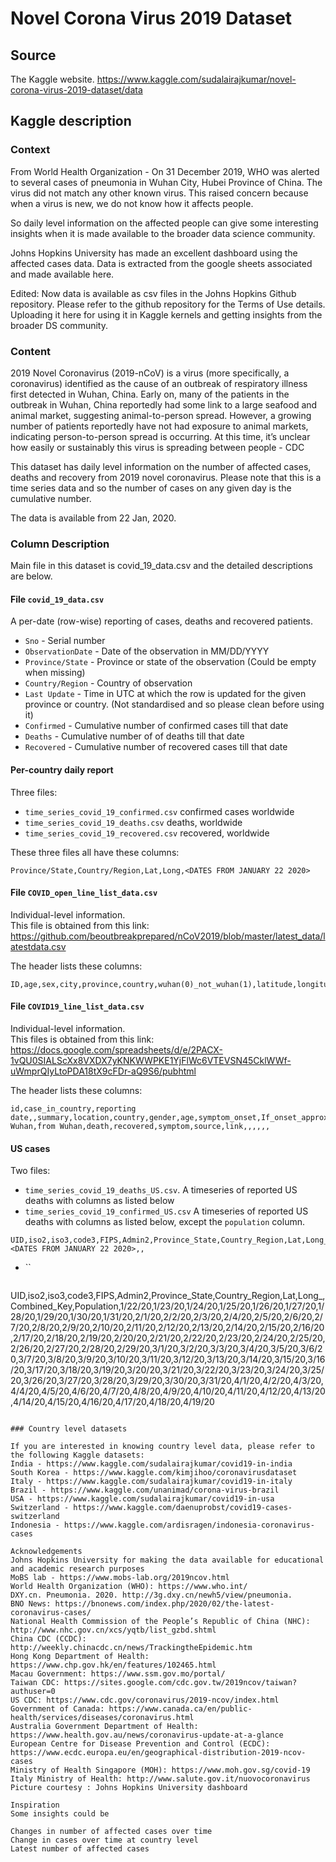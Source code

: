 # Novel Corona Virus 2019 Dataset

## Source

The Kaggle website.
https://www.kaggle.com/sudalairajkumar/novel-corona-virus-2019-dataset/data

## Kaggle description

### Context  
From World Health Organization - On 31 December 2019, WHO was alerted to several cases of pneumonia in Wuhan City, Hubei Province of China. The virus did not match any other known virus. This raised concern because when a virus is new, we do not know how it affects people.

So daily level information on the affected people can give some interesting insights when it is made available to the broader data science community.

Johns Hopkins University has made an excellent dashboard using the affected cases data. Data is extracted from the google sheets associated and made available here.

Edited:
Now data is available as csv files in the Johns Hopkins Github repository. Please refer to the github repository for the Terms of Use details. Uploading it here for using it in Kaggle kernels and getting insights from the broader DS community.

### Content  
2019 Novel Coronavirus (2019-nCoV) is a virus (more specifically, a coronavirus) identified as the cause of an outbreak of respiratory illness first detected in Wuhan, China. Early on, many of the patients in the outbreak in Wuhan, China reportedly had some link to a large seafood and animal market, suggesting animal-to-person spread. However, a growing number of patients reportedly have not had exposure to animal markets, indicating person-to-person spread is occurring. At this time, it’s unclear how easily or sustainably this virus is spreading between people - CDC

This dataset has daily level information on the number of affected cases, deaths and recovery from 2019 novel coronavirus. Please note that this is a time series data and so the number of cases on any given day is the cumulative number.

The data is available from 22 Jan, 2020.

### Column Description  
Main file in this dataset is covid_19_data.csv and the detailed descriptions are below.

#### File `covid_19_data.csv`

A per-date (row-wise) reporting of cases, deaths and recovered patients.  

- `Sno` - Serial number  
- `ObservationDate` - Date of the observation in MM/DD/YYYY  
- `Province/State` - Province or state of the observation (Could be empty when missing)  
- `Country/Region` - Country of observation  
- `Last Update` - Time in UTC at which the row is updated for the given province or country. (Not standardised and so please clean before using it)
- `Confirmed` - Cumulative number of confirmed cases till that date
- `Deaths` - Cumulative number of of deaths till that date
- `Recovered` - Cumulative number of recovered cases till that date

#### Per-country daily report

Three files: 

- `time_series_covid_19_confirmed.csv` confirmed cases worldwide
- `time_series_covid_19_deaths.csv` deaths, worldwide
- `time_series_covid_19_recovered.csv` recovered, worldwide

These three files all have these columns:

```
Province/State,Country/Region,Lat,Long,<DATES FROM JANUARY 22 2020>
```

#### File `COVID_open_line_list_data.csv`

Individual-level information.  
This file is obtained from this link: https://github.com/beoutbreakprepared/nCoV2019/blob/master/latest_data/latestdata.csv  

The header lists these columns:

```
ID,age,sex,city,province,country,wuhan(0)_not_wuhan(1),latitude,longitude,geo_resolution,date_onset_symptoms,date_admission_hospital,date_confirmation,symptoms,lives_in_Wuhan,travel_history_dates,travel_history_location,reported_market_exposure,additional_information,chronic_disease_binary,chronic_disease,source,sequence_available,outcome,date_death_or_discharge,notes_for_discussion,location,admin3,admin2,admin1,country_new,admin_id,data_moderator_initials,,,,,,,,,,,,
```

#### File `COVID19_line_list_data.csv`

Individual-level information.  
This files is obtained from this link: https://docs.google.com/spreadsheets/d/e/2PACX-1vQU0SIALScXx8VXDX7yKNKWWPKE1YjFlWc6VTEVSN45CklWWf-uWmprQIyLtoPDA18tX9cFDr-aQ9S6/pubhtml  

The header lists these columns:

```
id,case_in_country,reporting date,,summary,location,country,gender,age,symptom_onset,If_onset_approximated,hosp_visit_date,exposure_start,exposure_end,visiting Wuhan,from Wuhan,death,recovered,symptom,source,link,,,,,,
```

#### US cases
Two files: 

- `time_series_covid_19_deaths_US.csv`. A timeseries of reported US deaths with columns as listed below   
- `time_series_covid_19_confirmed_US.csv` A timeseries of reported US deaths with columns as listed below, except the `population` column. 

```
UID,iso2,iso3,code3,FIPS,Admin2,Province_State,Country_Region,Lat,Long_,Combined_Key,Population,,<DATES FROM JANUARY 22 2020>,,
```

- ``

```

```
UID,iso2,iso3,code3,FIPS,Admin2,Province_State,Country_Region,Lat,Long_,Combined_Key,Population,1/22/20,1/23/20,1/24/20,1/25/20,1/26/20,1/27/20,1/28/20,1/29/20,1/30/20,1/31/20,2/1/20,2/2/20,2/3/20,2/4/20,2/5/20,2/6/20,2/7/20,2/8/20,2/9/20,2/10/20,2/11/20,2/12/20,2/13/20,2/14/20,2/15/20,2/16/20,2/17/20,2/18/20,2/19/20,2/20/20,2/21/20,2/22/20,2/23/20,2/24/20,2/25/20,2/26/20,2/27/20,2/28/20,2/29/20,3/1/20,3/2/20,3/3/20,3/4/20,3/5/20,3/6/20,3/7/20,3/8/20,3/9/20,3/10/20,3/11/20,3/12/20,3/13/20,3/14/20,3/15/20,3/16/20,3/17/20,3/18/20,3/19/20,3/20/20,3/21/20,3/22/20,3/23/20,3/24/20,3/25/20,3/26/20,3/27/20,3/28/20,3/29/20,3/30/20,3/31/20,4/1/20,4/2/20,4/3/20,4/4/20,4/5/20,4/6/20,4/7/20,4/8/20,4/9/20,4/10/20,4/11/20,4/12/20,4/13/20,4/14/20,4/15/20,4/16/20,4/17/20,4/18/20,4/19/20

```

### Country level datasets  

If you are interested in knowing country level data, please refer to the following Kaggle datasets:
India - https://www.kaggle.com/sudalairajkumar/covid19-in-india
South Korea - https://www.kaggle.com/kimjihoo/coronavirusdataset
Italy - https://www.kaggle.com/sudalairajkumar/covid19-in-italy
Brazil - https://www.kaggle.com/unanimad/corona-virus-brazil
USA - https://www.kaggle.com/sudalairajkumar/covid19-in-usa
Switzerland - https://www.kaggle.com/daenuprobst/covid19-cases-switzerland
Indonesia - https://www.kaggle.com/ardisragen/indonesia-coronavirus-cases

Acknowledgements
Johns Hopkins University for making the data available for educational and academic research purposes
MoBS lab - https://www.mobs-lab.org/2019ncov.html
World Health Organization (WHO): https://www.who.int/
DXY.cn. Pneumonia. 2020. http://3g.dxy.cn/newh5/view/pneumonia.
BNO News: https://bnonews.com/index.php/2020/02/the-latest-coronavirus-cases/
National Health Commission of the People’s Republic of China (NHC):
http://www.nhc.gov.cn/xcs/yqtb/list_gzbd.shtml
China CDC (CCDC): http://weekly.chinacdc.cn/news/TrackingtheEpidemic.htm
Hong Kong Department of Health: https://www.chp.gov.hk/en/features/102465.html
Macau Government: https://www.ssm.gov.mo/portal/
Taiwan CDC: https://sites.google.com/cdc.gov.tw/2019ncov/taiwan?authuser=0
US CDC: https://www.cdc.gov/coronavirus/2019-ncov/index.html
Government of Canada: https://www.canada.ca/en/public-health/services/diseases/coronavirus.html
Australia Government Department of Health: https://www.health.gov.au/news/coronavirus-update-at-a-glance
European Centre for Disease Prevention and Control (ECDC): https://www.ecdc.europa.eu/en/geographical-distribution-2019-ncov-cases
Ministry of Health Singapore (MOH): https://www.moh.gov.sg/covid-19
Italy Ministry of Health: http://www.salute.gov.it/nuovocoronavirus
Picture courtesy : Johns Hopkins University dashboard

Inspiration
Some insights could be

Changes in number of affected cases over time
Change in cases over time at country level
Latest number of affected cases